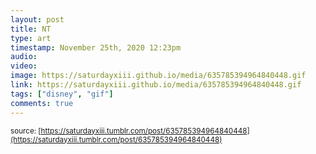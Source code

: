 ```yaml
---
layout: post
title: NT
type: art
timestamp: November 25th, 2020 12:23pm
audio: 
video: 
image: https://saturdayxiii.github.io/media/635785394964840448.gif
link: https://saturdayxiii.github.io/media/635785394964840448.gif
tags: ["disney", "gif"]
comments: true
---
```

  
<small>source: [https://saturdayxiii.tumblr.com/post/635785394964840448](https://saturdayxiii.tumblr.com/post/635785394964840448)</small>
